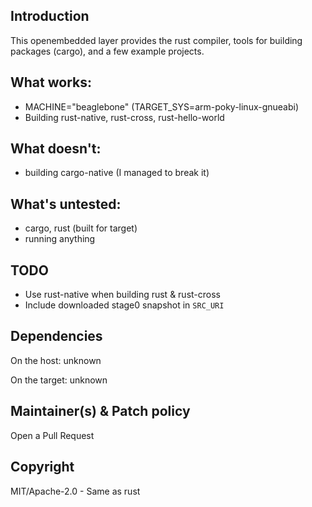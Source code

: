 ## Introduction

This openembedded layer provides the rust compiler, tools for building packages
(cargo), and a few example projects.

## What works:

 - MACHINE="beaglebone" (TARGET_SYS=arm-poky-linux-gnueabi)
 - Building rust-native, rust-cross, rust-hello-world

## What doesn't:

 - building cargo-native (I managed to break it)

## What's untested:

 - cargo, rust (built for target)
 - running anything

## TODO

 - Use rust-native when building rust & rust-cross
 - Include downloaded stage0 snapshot in `SRC_URI`

## Dependencies

On the host:
	unknown

On the target:
	unknown

## Maintainer(s) & Patch policy

Open a Pull Request

## Copyright

MIT/Apache-2.0 - Same as rust

